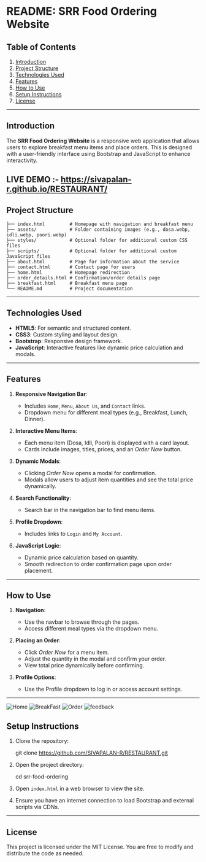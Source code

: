 # README: SRR Food Ordering Website

## Table of Contents
1. [Introduction](#introduction)
2. [Project Structure](#project-structure)
3. [Technologies Used](#technologies-used)
4. [Features](#features)
5. [How to Use](#how-to-use)
6. [Setup Instructions](#setup-instructions)
7. [License](#license)

---

## Introduction
The **SRR Food Ordering Website** is a responsive web application that allows users to explore breakfast menu items and place orders. This is designed with a user-friendly interface using Bootstrap and JavaScript to enhance interactivity.

LIVE DEMO :- https://sivapalan-r.github.io/RESTAURANT/
---

## Project Structure
```
├── index.html         # Homepage with navigation and breakfast menu
├── assets/            # Folder containing images (e.g., dosa.webp, idli.webp, poori.webp)
├── styles/            # Optional folder for additional custom CSS files
├── scripts/           # Optional folder for additional custom JavaScript files
├── about.html         # Page for information about the service
├── contact.html       # Contact page for users
├── home.html          # Homepage redirection
├── order_details.html # Confirmation/order details page
├── breakfast.html     # Breakfast menu page
└── README.md          # Project documentation
```

---

## Technologies Used
- **HTML5**: For semantic and structured content.
- **CSS3**: Custom styling and layout design.
- **Bootstrap**: Responsive design framework.
- **JavaScript**: Interactive features like dynamic price calculation and modals.

---

## Features
1. **Responsive Navigation Bar**:
   - Includes `Home`, `Menu`, `About Us`, and `Contact` links.
   - Dropdown menu for different meal types (e.g., Breakfast, Lunch, Dinner).

2. **Interactive Menu Items**:
   - Each menu item (Dosa, Idli, Poori) is displayed with a card layout.
   - Cards include images, titles, prices, and an *Order Now* button.

3. **Dynamic Modals**:
   - Clicking *Order Now* opens a modal for confirmation.
   - Modals allow users to adjust item quantities and see the total price dynamically.

4. **Search Functionality**:
   - Search bar in the navigation bar to find menu items.

5. **Profile Dropdown**:
   - Includes links to `Login` and `My Account`.

6. **JavaScript Logic**:
   - Dynamic price calculation based on quantity.
   - Smooth redirection to order confirmation page upon order placement.

---

## How to Use
1. **Navigation**:
   - Use the navbar to browse through the pages.
   - Access different meal types via the dropdown menu.

2. **Placing an Order**:
   - Click *Order Now* for a menu item.
   - Adjust the quantity in the modal and confirm your order.
   - View total price dynamically before confirming.

3. **Profile Options**:
   - Use the Profile dropdown to log in or access account settings.

---
![Home](https://github.com/user-attachments/assets/a75d3ef0-5e31-408c-9763-f3fd28eb5ba0)
![BreakFast](https://github.com/user-attachments/assets/fa4ed0e2-b0d8-4af2-b566-6ed1902157f6)
![Order](https://github.com/user-attachments/assets/b91033cd-b032-4565-8fc3-1181f3221929)
![feedback](https://github.com/user-attachments/assets/378fe48d-071a-40e2-af42-66517a726dd6)



## Setup Instructions
1. Clone the repository:
   
   git clone https://github.com/SIVAPALAN-R/RESTAURANT.git
   
2. Open the project directory:

   cd srr-food-ordering
   
3. Open `index.html` in a web browser to view the site.

4. Ensure you have an internet connection to load Bootstrap and external scripts via CDNs.

---

## License
This project is licensed under the MIT License. You are free to modify and distribute the code as needed.

